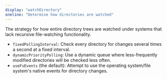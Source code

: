 ```yaml
---
display: "watchDirectory"
oneline: "Determine how directories are watched"
---
```


The strategy for how entire directory trees are watched under systems that lack recursive file-watching functionality.

- `fixedPollingInterval`: Check every directory for changes several times a second at a fixed interval.
- `dynamicPriorityPolling`: Use a dynamic queue where less-frequently modified directories will be checked less often.
- `useFsEvents` (the default): Attempt to use the operating system/file system's native events for directory changes.
